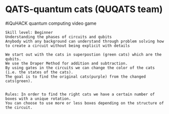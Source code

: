 # QATS-quantum cats (QUQATS team)
#iQuHACK quantum computing video game

    Skill level: Beginner 
    Understanding the phases of circuits and qubits
    Anybody with any background can understand through problem solving how to create a circuit without being explicit with details
    
    We start out with the cats in superpostion (green cats) which are the qubits.
    We use the Draper Method for addition and subtraction. 
    By using gates in the circuits we can change the color of the cats (i.e. the states of the cats).
    The goal is to find the original cats(purple) from the changed cats(green).


    Rules: In order to find the right cats we have a certain number of boxes with a unique rotation.
    You can choose to use more or less boxes depending on the structure of the circuit.
    
    

